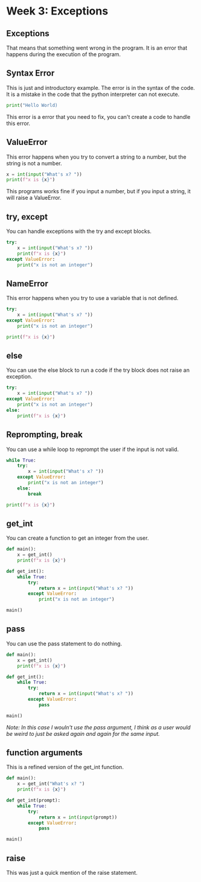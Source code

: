 # Week 3: Exceptions

## Exceptions

That means that something went wrong in the program. It is an error that happens during the execution of the program.

## Syntax Error

This is just and introductory example. The error is in the syntax of the code. It is a mistake in the code that the python interpreter can not execute.

```python
print("Hello World)
```

This error is a error that you need to fix, you can't create a code to handle this error. 

## ValueError

This error happens when you try to convert a string to a number, but the string is not a number.

```python 
x = int(input("What's x? "))
print(f"x is {x}")
```

This programs works fine if you input a number, but if you input a string, it will raise a ValueError. 

## try, except

You can handle exceptions with the try and except blocks. 

```python
try:
    x = int(input("What's x? "))
    print(f"x is {x}")
except ValueError:
    print("x is not an integer")
```

## NameError

This error happens when you try to use a variable that is not defined. 

```python
try:
    x = int(input("What's x? "))
except ValueError:
    print("x is not an integer")

print(f"x is {x}")
```

## else

You can use the else block to run a code if the try block does not raise an exception. 

```python
try:
    x = int(input("What's x? "))
except ValueError:
    print("x is not an integer")
else:
    print(f"x is {x}")
```

## Reprompting, break

You can use a while loop to reprompt the user if the input is not valid. 

```python
while True:
    try:
        x = int(input("What's x? "))
    except ValueError:
        print("x is not an integer")
    else:
        break

print(f"x is {x}")
```

## get_int

You can create a function to get an integer from the user. 

```python
def main():
    x = get_int()
    print(f"x is {x}")

def get_int():
    while True:
        try:
            return x = int(input("What's x? "))
        except ValueError:
            print("x is not an integer")

main()
```

## pass

You can use the pass statement to do nothing. 

```python
def main():
    x = get_int()
    print(f"x is {x}")

def get_int():
    while True:
        try:
            return x = int(input("What's x? "))
        except ValueError:
            pass

main()
```

*Note: In this case I wouln't use the pass argument, I think as a user would be weird to just be asked again and again for the same input.*

## function arguments

This is a refined version of the get_int function. 

```python
def main():
    x = get_int("What's x? ")
    print(f"x is {x}")

def get_int(prompt):
    while True:
        try:
            return x = int(input(prompt))
        except ValueError:
            pass

main()
```

## raise

This was just a quick mention of the raise statement.
